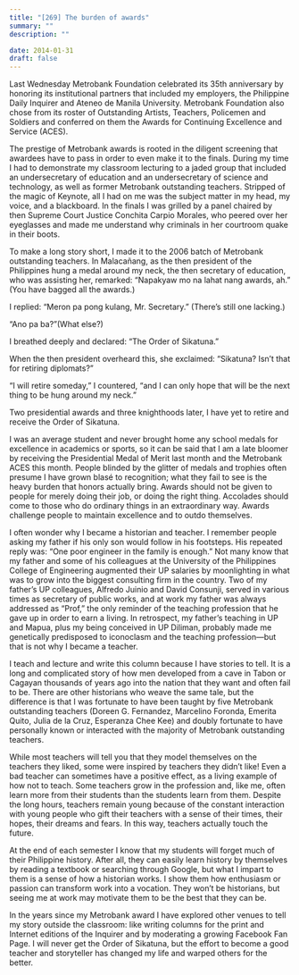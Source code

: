 ```yaml
---
title: "[269] The burden of awards"
summary: ""
description: ""

date: 2014-01-31
draft: false
---
```



Last Wednesday Metrobank Foundation celebrated its 35th anniversary by honoring its institutional partners that included my employers, the Philippine Daily Inquirer and Ateneo de Manila University. Metrobank Foundation also chose from its roster of Outstanding Artists, Teachers, Policemen and Soldiers and conferred on them the Awards for Continuing Excellence and Service (ACES).

The prestige of Metrobank awards is rooted in the diligent screening that awardees have to pass in order to even make it to the finals. During my time I had to demonstrate my classroom lecturing to a jaded group that included an undersecretary of education and an undersecretary of science and technology, as well as former Metrobank outstanding teachers. Stripped of the magic of Keynote, all I had on me was the subject matter in my head, my voice, and a blackboard. In the finals I was grilled by a panel chaired by then Supreme Court Justice Conchita Carpio Morales, who peered over her eyeglasses and made me understand why criminals in her courtroom quake in their boots.

To make a long story short, I made it to the 2006 batch of Metrobank outstanding teachers. In Malacañang, as the then president of the Philippines hung a medal around my neck, the then secretary of education, who was assisting her, remarked: “Napakyaw mo na lahat nang awards, ah.” (You have bagged all the awards.)

I replied: “Meron pa pong kulang, Mr. Secretary.” (There’s still one lacking.)

“Ano pa ba?”(What else?)

I breathed deeply and declared: “The Order of Sikatuna.”

When the then president overheard this, she exclaimed: “Sikatuna? Isn’t that for retiring diplomats?”

“I will retire someday,” I countered, “and I can only hope that will be the next thing to be hung around my neck.”

Two presidential awards and three knighthoods later, I have yet to retire and receive the Order of Sikatuna.

I was an average student and never brought home any school medals for excellence in academics or sports, so it can be said that I am a late bloomer by receiving the Presidential Medal of Merit last month and the Metrobank ACES this month. People blinded by the glitter of medals and trophies often presume I have grown blasé to recognition; what they fail to see is the heavy burden that honors actually bring. Awards should not be given to people for merely doing their job, or doing the right thing. Accolades should come to those who do ordinary things in an extraordinary way. Awards challenge people to maintain excellence and to outdo themselves.

I often wonder why I became a historian and teacher. I remember people asking my father if his only son would follow in his footsteps. His repeated reply was: “One poor engineer in the family is enough.” Not many know that my father and some of his colleagues at the University of the Philippines College of Engineering augmented their UP salaries by moonlighting in what was to grow into the biggest consulting firm in the country. Two of my father’s UP colleagues, Alfredo Juinio and David Consunji, served in various times as secretary of public works, and at work my father was always addressed as “Prof,” the only reminder of the teaching profession that he gave up in order to earn a living. In retrospect, my father’s teaching in UP and Mapua, plus my being conceived in UP Diliman, probably made me genetically predisposed to iconoclasm and the teaching profession—but that is not why I became a teacher.

I teach and lecture and write this column because I have stories to tell. It is a long and complicated story of how men developed from a cave in Tabon or Cagayan thousands of years ago into the nation that they want and often fail to be. There are other historians who weave the same tale, but the difference is that I was fortunate to have been taught by five Metrobank outstanding teachers (Doreen G. Fernandez, Marcelino Foronda, Emerita Quito, Julia de la Cruz, Esperanza Chee Kee) and doubly fortunate to have personally known or interacted with the majority of Metrobank outstanding teachers.

While most teachers will tell you that they model themselves on the teachers they liked, some were inspired by teachers they didn’t like! Even a bad teacher can sometimes have a positive effect, as a living example of how not to teach. Some teachers grow in the profession and, like me, often learn more from their students than the students learn from them. Despite the long hours, teachers remain young because of the constant interaction with young people who gift their teachers with a sense of their times, their hopes, their dreams and fears. In this way, teachers actually touch the future.

At the end of each semester I know that my students will forget much of their Philippine history. After all, they can easily learn history by themselves by reading a textbook or searching through Google, but what I impart to them is a sense of how a historian works. I show them how enthusiasm or passion can transform work into a vocation. They won’t be historians, but seeing me at work may motivate them to be the best that they can be.

In the years since my Metrobank award I have explored other venues to tell my story outside the classroom: like writing columns for the print and Internet editions of the Inquirer and by moderating a growing Facebook Fan Page. I will never get the Order of Sikatuna, but the effort to become a good teacher and storyteller has changed my life and warped others for the better.
